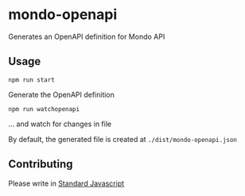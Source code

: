 # mondo-openapi

Generates an OpenAPI definition for Mondo API


## Usage

    npm run start

Generate the OpenAPI definition

    npm run watchopenapi

… and watch for changes in file

By default, the generated file is created at `./dist/mondo-openapi.json`

## Contributing

Please write in [Standard Javascript](http://standardjs.com/rules.html)